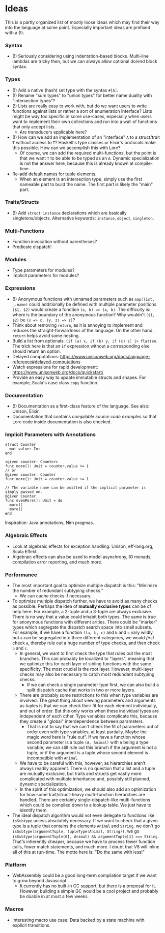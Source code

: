 # Ideas

This is a partly organized list of mostly loose ideas which may find their way into the language at some point. Especially important ideas are prefixed with a (!).



### Syntax

- (!) Seriously considering using indentation-based blocks. Multi-line lambdas are tricky then, but we can always allow optional do/end block syntax.



### Types

- (!) Add a native (hash) set type with the syntax `#[A]`.
- (!) Rename "sum types" to "union types" for better name duality with "intersection types"?
- (!) Lists are really easy to work with, but do we want users to write functions against lists or rather a sort of enumeration interface? Lists might be way too specific in some use-cases, especially when users want to implement their own collections and run into a wall of functions that only accept lists.
  - Are transducers applicable here?
- (!) How can we add an implementation of an "interface" `A` to a struct/trait `T` without access to `T`? Haskell's type classes or Elixir's protocols make this possible. How can we accomplish this with Lore?
  - Of course, we can add the required multi-functions, but the point is that we want `T` to be able to be typed as an `A`. Dynamic specialization is not the answer here, because this is already known at compile-time.
- Re-add default names for tuple elements.
  - When an element is an intersection type, simply use the first nameable part to build the name. The first part is likely the "main" part.



### Traits/Structs

- (!) Add `struct instance` declarations which are basically singletons/objects. Alternative keywords: `instance`, `object`, `singleton`.



### Multi-Functions

- Function invocation without parentheses?
- Predicate dispatch!



### Modules

- Type parameters for modules?
- Implicit parameters for modules?



### Expressions

- (!) Anonymous functions with unnamed parameters such as `map(list, _.name)` could additionally be defined with multiple parameter positions. `($1, $2)` would create a function `(a, b) => (a, b)`. The difficulty is: where is the boundary of the anonymous function? Why wouldn't `($1, $2)` be `(x => x, (y, z) => z)`?
- Think about removing `return`, as it is annoying to implement and reduces the straight-forwardness of the language. On the other hand, `return` helps avoid some nesting.
- Build a list from optionals: `[if (a) x, if (b) y, if (c) z] |> flatten`. The trick here is that an `if` expression without a corresponding else should return an option.
- Delayed computations: https://www.unisonweb.org/docs/language-reference#delayed-computations
- Watch expressions for rapid development: https://www.unisonweb.org/docs/quickstart/
- Provide an easy way to update immutable structs and shapes. For example, Scala's case class `copy` function.



### Documentation

- (!) Documentation as a first-class feature of the language. See also: Unison, Elixir.
- Documentation that contains *compilable source code examples* so that Lore code inside documentation is also checked.



### Implicit Parameters with Annotations

```
struct Counter
  mut value: Int
end

<given counter: Counter>
func more(): Unit = counter.value += 1
// or
@given counter: Counter
func more(): Unit = counter.value += 1

// The variable name can be omitted if the implicit parameter is simply passed on.
@given Counter
func evenMore(): Unit = do
  more()
  more()
end
```

Inspiration: Java annotations, Nim pragmas.



### Algebraic Effects

- Look at algebraic effects for exception handling: Unison, eff-lang.org, Scala Effekt.
- Algebraic effects can also be used to model asynchrony, IO monads, compilation error reporting, and much more.



### Performance

- The most important goal to optimize multiple dispatch is this: "Minimize the number of redundant subtyping checks."
  - We can cache checks if necessary.
- To optimize multiple dispatch further, we have to avoid as many checks as possible. Perhaps the idea of **mutually exclusive types** can be of help here. For example, a 2-tuple and a 3-tuple are always exclusive. There is no way that a value could inhabit both types. The same is true for anonymous functions with different arities. There could be "marker" types which segregate the dispatch search space into small subsets. For example, if we have a function `f(a, b, c)` and `b` and `c` vary wildly, but `a` can be segregated into three different categories, we would *first* check `a`, thereby rule out a huge number of type checks, and then check `b` and `c`.
  - In general, we want to first check the type that rules out the most branches. This can probably be localized to "layers", meaning that we optimize this for each layer of sibling functions with the same specificity. The most crucial is the root layer. However, multi-layer checks may also be necessary to catch most redundant subtyping checks.
    - If we can check a single parameter type first, we can also build a split dispatch cache that works in two or more layers.
  - There are probably some restrictions to this when type variables are involved. The great thing about viewing parameters and arguments as tuples is that we can check their fit for each element individually, and out of order. But this only works when these individual types are independent of each other. Type variables complicate this, because they create a "global" interdependence between parameters.
    - That is not to say that we can't check the fit of parameters out of order even with type variables, at least partially. Maybe the magic word here is "rule out". If we have a function whose second parameter is a tuple `(A, Animal)` with `A` being a type variable, we can still rule out this branch if the argument is not a tuple, or if the argument is a tuple whose second element is incompatible with `Animal`.
  - We have to be careful with this, however, as hierarchies aren't always readily apparent. There is no question that a list and a tuple are mutually exclusive, but traits and structs get vastly more complicated with multiple inheritance and, possibly still planned, dynamic specialization.
  - In the spirit of this optimization, we should also add an optimization for how some trait/struct-heavy multi-function hierarchies are handled. There are certainly single-dispatch-like multi-functions which could be compiled down to a lookup table. We just have to identify them.
- The ideal dispatch algorithm would not even delegate to functions like `isSubtype` unless absolutely necessary. If we want to check that a given type is a tuple that contains the elements `Animal` and `String`, we don't go `isSubtype(argumentTuple, tupleType(Animal, String))`, we go `isSubtype(argumentTuple[0], Animal) && argumentTuple[1] === String`. That's inherently cheaper, because we have to process fewer function calls, fewer match statements, and much more. I doubt that V8 will inline all of this at run-time. The motto here is: "Do the same with less!"



### Platform

- WebAssembly could be a good long-term compilation target if we want to grow beyond Javascript.
  - It currently has no built-in GC support, but there is a proposal for it. However, building a simple GC would be a cool project and probably be doable in at most a few weeks.



### Macros

- Interesting macro use case: Data backed by a state machine with explicit transitions.

